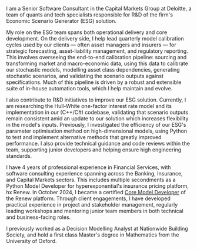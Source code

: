 I am a Senior Software Consultant in the Capital Markets Group at Deloitte, a team of quants and tech specialists responsible for R&D of the firm's Economic Scenario Generator (ESG) solution. 

My role on the ESG team spans both operational delivery and core development. On the delivery side, I help lead quarterly model calibration cycles used by our clients — often asset managers and insurers — for strategic forecasting, asset-liability management, and regulatory reporting. This involves overseeing the end-to-end calibration pipeline: sourcing and transforming market and macro-economic data, using this data to calibrate our stochastic models, modelling asset class dependencies, generating stochastic scenarios, and validating the scenario outputs against specifications. Much of this pipeline is driven by a robust and extensible suite of in-house automation tools, which I help maintain and evolve.

I also contribute to R&D initiatives to improve our ESG solution. Currently, I am researching the Hull-White one-factor interest rate model and its implementation in our (C++/C#) codebase, validating that scenario outputs remain consistent amid an update to our solution which increases flexibility in the model's inputs. Previously, I investigated the efficiency of our ESG's parameter optimisation method on high-dimensional models, using Python to test and implement alternative methods that greatly improved performance. I also provide technical guidance and code reviews within the team, supporting junior developers and helping ensure high engineering standards.

I have 4 years of professional experience in Financial Services, with software consulting experience spanning across the Banking, Insurance, and Capital Markets sectors. This includes multiple secondments as a Python Model Developer for hyperexponential's insurance pricing platform, hx Renew. In October 2024, I became a certified [Core Model Developer](https://www.credential.net/5b868f2f-4a8f-462b-af85-7e850b7d75d8#acc.x6gNLjHe) of the Renew platform. Through client engagements, I have developed practical experience in project and stakeholder management, regularly leading workshops and mentoring junior team members in both technical and business-facing roles.

I previously worked as a Decision Modelling Analyst at Nationwide Building Society, and hold a first class Master's degree in Mathematics from the University of Oxford.
